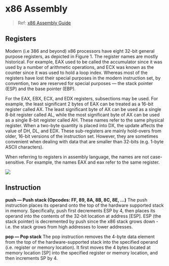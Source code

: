 # x86 Assembly

> Ref: [x86 Assembly Guide](https://www.cs.virginia.edu/~evans/cs216/guides/x86.html)

## Registers
Modern (i.e 386 and beyond) x86 processors have eight 32-bit general purpose registers, as depicted in Figure 1. The register names are mostly historical. For example, EAX used to be called the accumulator since it was used by a number of arithmetic operations, and ECX was known as the counter since it was used to hold a loop index. Whereas most of the registers have lost their special purposes in the modern instruction set, by convention, two are reserved for special purposes — the stack pointer (ESP) and the base pointer (EBP).

For the EAX, EBX, ECX, and EDX registers, subsections may be used. For example, the least significant 2 bytes of EAX can be treated as a 16-bit register called AX. The least significant byte of AX can be used as a single 8-bit register called AL, while the most significant byte of AX can be used as a single 8-bit register called AH. These names refer to the same physical register. When a two-byte quantity is placed into DX, the update affects the value of DH, DL, and EDX. These sub-registers are mainly hold-overs from older, 16-bit versions of the instruction set. However, they are sometimes convenient when dealing with data that are smaller than 32-bits (e.g. 1-byte ASCII characters).

When referring to registers in assembly language, the names are not case-sensitive. For example, the names EAX and eax refer to the same register.  

![](https://hackmd.io/_uploads/H1lG0EG82.png)

## Instruction
**push — Push stack (Opcodes: FF, 89, 8A, 8B, 8C, 8E, ...)**
The push instruction places its operand onto the top of the hardware supported stack in memory. Specifically, push first decrements ESP by 4, then places its operand into the contents of the 32-bit location at address [ESP]. ESP (the stack pointer) is decremented by push since the x86 stack grows down - i.e. the stack grows from high addresses to lower addresses.  

**pop — Pop stack**
The pop instruction removes the 4-byte data element from the top of the hardware-supported stack into the specified operand (i.e. register or memory location). It first moves the 4 bytes located at memory location [SP] into the specified register or memory location, and then increments SP by 4.
